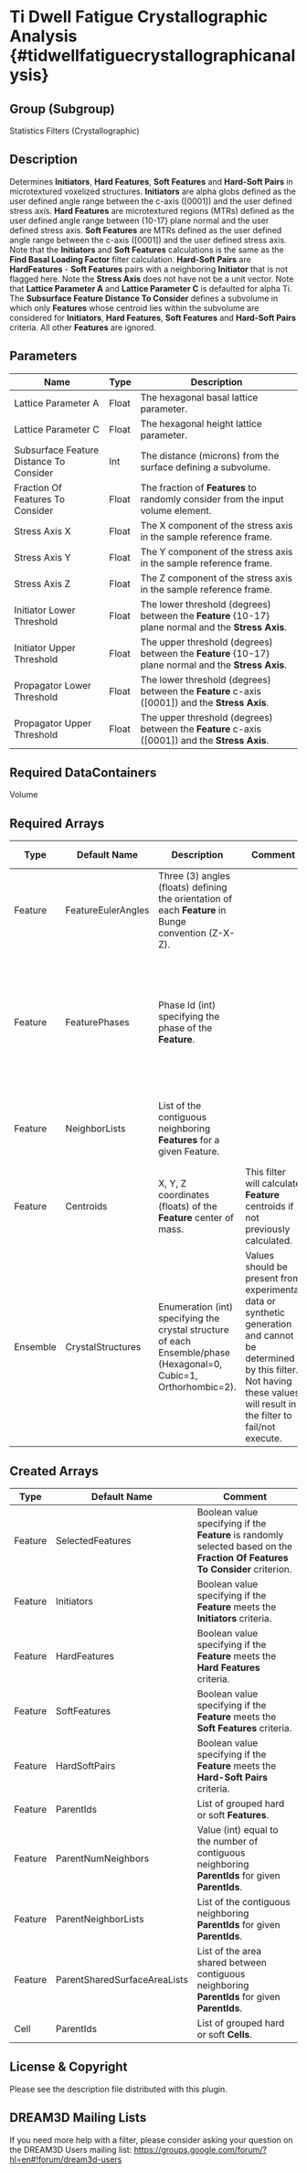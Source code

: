 Ti Dwell Fatigue Crystallographic Analysis {#tidwellfatiguecrystallographicanalysis}
======
	
## Group (Subgroup) ##
Statistics Filters (Crystallographic)

## Description ##
Determines **Initiators**, **Hard Features**, **Soft Features** and **Hard-Soft Pairs** in microtextured voxelized structures.  **Initiators** are alpha globs defined as the user defined angle range between the c-axis ([0001]) and the user defined stress axis.  **Hard Features** are microtextured regions (MTRs) defined as the user defined angle range between {10-17} plane normal and the user defined stress axis.  **Soft Features** are MTRs defined as the user defined angle range between the c-axis ([0001]) and the user defined stress axis.  Note that the **Initiators** and **Soft Features** calculations is the same as the **Find Basal Loading Factor** filter calculation.  **Hard-Soft Pairs** are **HardFeatures** - **Soft Features** pairs with a neighboring **Initiator** that is not flagged here.  Note the **Stress Axis** does not have not be a unit vector.  Note that **Lattice Parameter A** and **Lattice Parameter C** is defaulted for alpha Ti.  The **Subsurface Feature Distance To Consider** defines a subvolume in which only **Features** whose centroid lies within the subvolume are considered for **Initiators**, **Hard Features**, **Soft Features** and **Hard-Soft Pairs** criteria.  All other **Features** are ignored.

## Parameters ##

| Name | Type | Description |
|------|------|-------------|
| Lattice Parameter A | Float | The hexagonal basal lattice parameter. |
| Lattice Parameter C | Float | The hexagonal height lattice parameter. |
| Subsurface Feature Distance To Consider | Int | The distance (microns) from the surface defining a subvolume. |
| Fraction Of Features To Consider | Float | The fraction of **Features** to randomly consider from the input volume element. |
| Stress Axis X | Float | The X component of the stress axis in the sample reference frame. |
| Stress Axis Y | Float | The Y component of the stress axis in the sample reference frame. |
| Stress Axis Z | Float | The Z component of the stress axis in the sample reference frame. |
| Initiator Lower Threshold | Float | The lower threshold (degrees) between the **Feature** {10-17} plane normal and the **Stress Axis**. | 
| Initiator Upper Threshold | Float | The upper threshold (degrees) between the **Feature** {10-17} plane normal and the **Stress Axis**. | 
| Propagator Lower Threshold | Float | The lower threshold (degrees) between the **Feature** c-axis ([0001]) and the **Stress Axis**. | 
| Propagator Upper Threshold | Float | The upper threshold (degrees) between the **Feature** c-axis ([0001]) and the **Stress Axis**. | 

## Required DataContainers ##
Volume

## Required Arrays ##

| Type | Default Name | Description | Comment | Filters Known to Create Data |
|------|--------------|-------------|---------|------------------------------|
| Feature | FeatureEulerAngles | Three (3) angles (floats) defining the orientation of each **Feature** in Bunge convention (Z-X-Z). |  | Find Average Orientations (Statistics), Match Crystallography (SyntheticBuilding) |
| Feature | FeaturePhases | Phase Id (int) specifying the phase of the **Feature**. | | Find Feature Phases (Generic), Read Feature Info File (IO), Pack Primary Phases (SyntheticBuilding), Insert Precipitate Phases (SyntheticBuilding), Establish Matrix Phase (SyntheticBuilding) |
| Feature | NeighborLists | List of the contiguous neighboring **Features** for a given Feature. | | Find Feature Neighbors (Statistics), Find Feature Neighborhoods (Statistics) |
| Feature | Centroids | X, Y, Z coordinates (floats) of the **Feature** center of mass. | This filter will calculate **Feature** centroids if not previously calculated. | Find Feature Centroids (Generic) |
| Ensemble | CrystalStructures | Enumeration (int) specifying the crystal structure of each Ensemble/phase (Hexagonal=0, Cubic=1, Orthorhombic=2). | Values should be present from experimental data or synthetic generation and cannot be determined by this filter. Not having these values will result in the filter to fail/not execute. | Read H5Ebsd File (IO), Read Ensemble Info File (IO), Initialize Synthetic Volume (SyntheticBuilding) |

## Created Arrays ##

| Type | Default Name | Comment |
|------|--------------|---------|
| Feature | SelectedFeatures | Boolean value specifying if the **Feature** is randomly selected based on the **Fraction Of Features To Consider** criterion. |
| Feature | Initiators | Boolean value specifying if the **Feature** meets the **Initiators** criteria. |
| Feature | HardFeatures | Boolean value specifying if the **Feature** meets the **Hard Features** criteria. |
| Feature | SoftFeatures | Boolean value specifying if the **Feature** meets the **Soft Features** criteria. |
| Feature | HardSoftPairs | Boolean value specifying if the **Feature** meets the **Hard-Soft Pairs** criteria. |
| Feature | ParentIds | List of grouped hard or soft **Features**. |
| Feature | ParentNumNeighbors | Value (int) equal to the number of contiguous neighboring **ParentIds** for given **ParentIds**. |  |
| Feature | ParentNeighborLists | List of the contiguous neighboring **ParentIds** for given **ParentIds**. |  |
| Feature | ParentSharedSurfaceAreaLists | List of the area shared between contiguous neighboring **ParentIds** for given **ParentIds**. |  |
| Cell | ParentIds | List of grouped hard or soft **Cells**. |



## License & Copyright ##

Please see the description file distributed with this plugin.

## DREAM3D Mailing Lists ##

If you need more help with a filter, please consider asking your question on the DREAM3D Users mailing list:
https://groups.google.com/forum/?hl=en#!forum/dream3d-users



